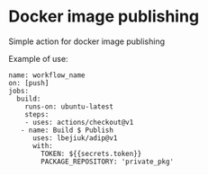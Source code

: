 # Docker image publishing

Simple action for docker image publishing

Example of use:

```
name: workflow_name
on: [push]
jobs:
  build:
    runs-on: ubuntu-latest
    steps:
    - uses: actions/checkout@v1
   - name: Build $ Publish
      uses: lbejiuk/adip@v1
      with:
        TOKEN: ${{secrets.token}}
        PACKAGE_REPOSITORY: 'private_pkg'
```
